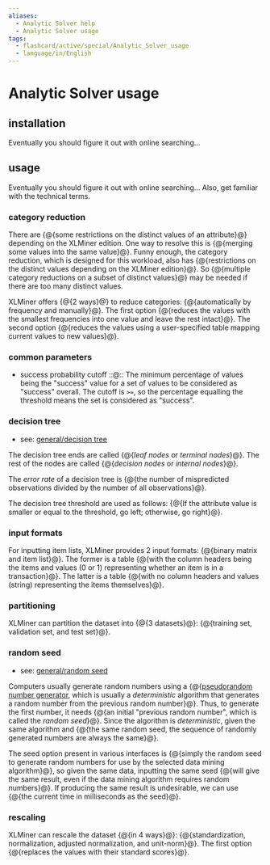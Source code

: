 ```yaml
---
aliases:
  - Analytic Solver help
  - Analytic Solver usage
tags:
  - flashcard/active/special/Analytic_Solver_usage
  - language/in/English
---
```


# Analytic Solver usage

## installation

Eventually you should figure it out with online searching...

## usage

Eventually you should figure it out with online searching... Also, get familiar with the technical terms.

### category reduction

There are {@{some restrictions on the distinct values of an attribute}@} depending on the XLMiner edition. One way to resolve this is {@{merging some values into the same value}@}. Funny enough, the category reduction, which is designed for this workload, also has {@{restrictions on the distinct values depending on the XLMiner edition}@}. So {@{multiple category reductions on a subset of distinct values}@} may be needed if there are too many distinct values. <!--SR:!2025-09-04,345,355!2025-09-23,364,355!2025-10-14,379,355!2025-05-26,266,335-->

XLMiner offers {@{2 ways}@} to reduce categories: {@{automatically by frequency and manually}@}. The first option {@{reduces the values with the smallest frequencies into one value and leave the rest intact}@}. The second option {@{reduces the values using a user-specified table mapping current values to new values}@}. <!--SR:!2025-09-08,349,355!2025-04-02,225,335!2025-07-01,274,335!2025-06-17,265,335-->

### common parameters

- success probability cutoff ::@:: The minimum percentage of values being the "success" value for a set of values to be considered as "success" overall. The cutoff is `>=`, so the percentage equalling the threshold means the set is considered as "success". <!--SR:!2025-06-20,269,335!2026-12-07,692,335-->

### decision tree

- see: [general/decision tree](../general/decision%20tree.md)

The decision tree ends are called {@{_leaf nodes_ or _terminal nodes_}@}. The rest of the nodes are called {@{_decision nodes_ or _internal nodes_}@}. <!--SR:!2026-10-24,704,330!2026-04-05,533,310-->

The _error rate_ of a decision tree is {@{the number of mispredicted observations divided by the number of all observations}@}. <!--SR:!2027-03-31,731,290-->

The decision tree threshold are used as follows: {@{If the attribute value is smaller or equal to the threshold, go left; otherwise, go right}@}. <!--SR:!2026-09-10,548,335-->

### input formats

For inputting item lists, XLMiner provides 2 input formats: {@{binary matrix and item list}@}. The former is a table {@{with the column headers being the items and values (0 or 1) representing whether an item is in a transaction}@}. The latter is a table {@{with no column headers and values (string) representing the items themselves}@}. <!--SR:!2025-09-18,310,295!2025-09-07,348,355!2025-09-18,359,355-->

### partitioning

XLMiner can partition the dataset into {@{3 datasets}@}: {@{training set, validation set, and test set}@}. <!--SR:!2025-09-09,350,355!2027-04-27,801,335-->

### random seed

- see: [general/random seed](../general/random%20seed.md)

Computers usually generate random numbers using a {@{[pseudorandom number generator](../general/pseudorandom%20number%20generator.md), which is usually a _deterministic_ algorithm that generates a random number from the previous random number}@}. Thus, to generate the first number, it needs {@{an initial "previous random number", which is called the _random seed_}@}. Since the algorithm is _deterministic_, given the same algorithm and {@{the same random seed, the sequence of randomly generated numbers are always the same}@}. <!--SR:!2025-05-16,306,330!2027-01-14,770,330!2026-02-06,486,310-->

The seed option present in various interfaces is {@{simply the random seed to generate random numbers for use by the selected data mining algorithm}@}, so given the same data, inputting the same seed {@{will give the same result, even if the data mining algorithm requires random numbers}@}. If producing the same result is undesirable, we can use {@{the current time in milliseconds as the seed}@}. <!--SR:!2025-09-03,361,290!2026-10-02,688,330!2026-07-05,626,330-->

### rescaling

XLMiner can rescale the dataset {@{in 4 ways}@}: {@{standardization, normalization, adjusted normalization, and unit-norm}@}. The first option {@{replaces the values with their standard scores}@}. <!--SR:!2025-08-26,341,355!2025-06-08,257,335!2027-01-02,710,335-->
